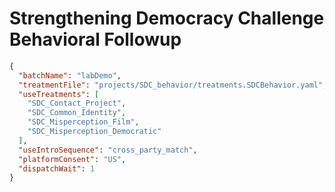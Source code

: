 # Strengthening Democracy Challenge Behavioral Followup

```json
{
  "batchName": "labDemo",
  "treatmentFile": "projects/SDC_behavior/treatments.SDCBehavior.yaml",
  "useTreatments": [
    "SDC_Contact_Project",
    "SDC_Common_Identity",
    "SDC_Misperception_Film",
    "SDC_Misperception_Democratic"
  ],
  "useIntroSequence": "cross_party_match",
  "platformConsent": "US",
  "dispatchWait": 1
}
```
